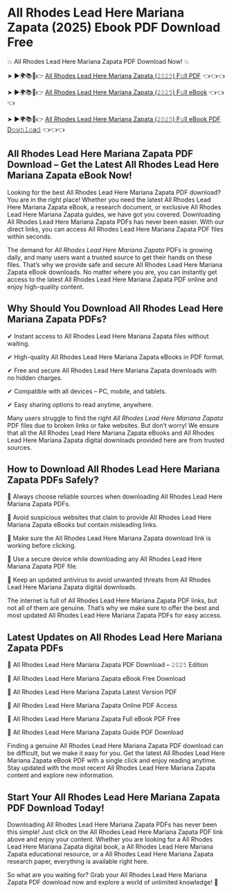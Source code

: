# All Rhodes Lead Here Mariana Zapata (2025) Ebook PDF Download Free

💥 All Rhodes Lead Here Mariana Zapata PDF Download Now! 💥

➤ ►🌍📚📱👉 [All Rhodes Lead Here Mariana Zapata (𝟸𝟶𝟸𝟻) F𝚞ll PDF](https://getpdf.xyz/all-rhodes-lead-here-mariana-zapata) 👈👈👈


➤ ►🌍📚📱👉 [All Rhodes Lead Here Mariana Zapata (𝟸𝟶𝟸𝟻) F𝚞ll eBook](https://getpdf.xyz/all-rhodes-lead-here-mariana-zapata) 👈👈👈


➤ ►🌍📚📱👉 [All Rhodes Lead Here Mariana Zapata (𝟸𝟶𝟸𝟻) F𝚞ll eBook PDF D𝚘𝚠𝚗𝚕𝚘a𝚍](https://getpdf.xyz/all-rhodes-lead-here-mariana-zapata) 👈👈👈


## All Rhodes Lead Here Mariana Zapata PDF Download – Get the Latest All Rhodes Lead Here Mariana Zapata eBook Now!

Looking for the best All Rhodes Lead Here Mariana Zapata PDF download? You are in the right place! Whether you need the latest All Rhodes Lead Here Mariana Zapata eBook, a research document, or exclusive All Rhodes Lead Here Mariana Zapata guides, we have got you covered. Downloading All Rhodes Lead Here Mariana Zapata PDFs has never been easier. With our direct links, you can access All Rhodes Lead Here Mariana Zapata PDF files within seconds.

The demand for *All Rhodes Lead Here Mariana Zapata* PDFs is growing daily, and many users want a trusted source to get their hands on these files. That’s why we provide safe and secure All Rhodes Lead Here Mariana Zapata eBook downloads. No matter where you are, you can instantly get access to the latest All Rhodes Lead Here Mariana Zapata PDF online and enjoy high-quality content.

## Why Should You Download All Rhodes Lead Here Mariana Zapata PDFs?

✔ Instant access to All Rhodes Lead Here Mariana Zapata files without waiting.

✔ High-quality All Rhodes Lead Here Mariana Zapata eBooks in PDF format.

✔ Free and secure All Rhodes Lead Here Mariana Zapata downloads with no hidden charges.

✔ Compatible with all devices – PC, mobile, and tablets.

✔ Easy sharing options to read anytime, anywhere.

Many users struggle to find the right *All Rhodes Lead Here Mariana Zapata* PDF files due to broken links or fake websites. But don’t worry! We ensure that all the All Rhodes Lead Here Mariana Zapata eBooks and All Rhodes Lead Here Mariana Zapata digital downloads provided here are from trusted sources.

## How to Download All Rhodes Lead Here Mariana Zapata PDFs Safely?

📌 Always choose reliable sources when downloading All Rhodes Lead Here Mariana Zapata PDFs.

📌 Avoid suspicious websites that claim to provide All Rhodes Lead Here Mariana Zapata eBooks but contain misleading links.

📌 Make sure the All Rhodes Lead Here Mariana Zapata download link is working before clicking.

📌 Use a secure device while downloading any All Rhodes Lead Here Mariana Zapata PDF file.

📌 Keep an updated antivirus to avoid unwanted threats from All Rhodes Lead Here Mariana Zapata digital downloads.

The internet is full of All Rhodes Lead Here Mariana Zapata PDF links, but not all of them are genuine. That’s why we make sure to offer the best and most updated All Rhodes Lead Here Mariana Zapata PDFs for easy access.

## Latest Updates on All Rhodes Lead Here Mariana Zapata PDFs

🔹 All Rhodes Lead Here Mariana Zapata PDF Download – 𝟸𝟶𝟸𝟻 Edition

🔹 All Rhodes Lead Here Mariana Zapata eBook Free Download

🔹 All Rhodes Lead Here Mariana Zapata Latest Version PDF

🔹 All Rhodes Lead Here Mariana Zapata Online PDF Access

🔹 All Rhodes Lead Here Mariana Zapata Full eBook PDF Free

🔹 All Rhodes Lead Here Mariana Zapata Guide PDF Download

Finding a genuine All Rhodes Lead Here Mariana Zapata PDF download can be difficult, but we make it easy for you. Get the latest All Rhodes Lead Here Mariana Zapata eBook PDF with a single click and enjoy reading anytime. Stay updated with the most recent All Rhodes Lead Here Mariana Zapata content and explore new information.

## Start Your All Rhodes Lead Here Mariana Zapata PDF Download Today!

Downloading All Rhodes Lead Here Mariana Zapata PDFs has never been this simple! Just click on the All Rhodes Lead Here Mariana Zapata PDF link above and enjoy your content. Whether you are looking for a All Rhodes Lead Here Mariana Zapata digital book, a All Rhodes Lead Here Mariana Zapata educational resource, or a All Rhodes Lead Here Mariana Zapata research paper, everything is available right here.

So what are you waiting for? Grab your All Rhodes Lead Here Mariana Zapata PDF download now and explore a world of unlimited knowledge! 🚀